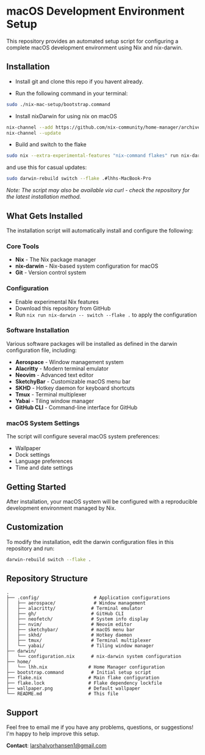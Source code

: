 # macOS Development Environment Setup

This repository provides an automated setup script for configuring a complete macOS development environment using Nix and nix-darwin.

## Installation

- Install git and clone this repo if you havent already.

- Run the following command in your terminal:
```bash
sudo ./nix-mac-setup/bootstrap.command
```

- Install nixDarwin for using nix on macOS
```bash
nix-channel --add https://github.com/nix-community/home-manager/archive/release-23.05.tar.gz home-manager
nix-channel --update
```

- Build and switch to the flake
```bash
sudo nix --extra-experimental-features "nix-command flakes" run nix-darwin -- switch --flake ./nix-mac-setup
```

and use this for casual updates:
```bash
sudo darwin-rebuild switch --flake .#lhhs-MacBook-Pro
```

_Note: The script may also be available via curl - check the repository for the latest installation method._

## What Gets Installed

The installation script will automatically install and configure the following:

### Core Tools

- **Nix** - The Nix package manager
- **nix-darwin** - Nix-based system configuration for macOS
- **Git** - Version control system

### Configuration

- Enable experimental Nix features
- Download this repository from GitHub
- Run `nix run nix-darwin -- switch --flake .` to apply the configuration

### Software Installation

Various software packages will be installed as defined in the darwin configuration file, including:

- **Aerospace** - Window management system
- **Alacritty** - Modern terminal emulator
- **Neovim** - Advanced text editor
- **SketchyBar** - Customizable macOS menu bar
- **SKHD** - Hotkey daemon for keyboard shortcuts
- **Tmux** - Terminal multiplexer
- **Yabai** - Tiling window manager
- **GitHub CLI** - Command-line interface for GitHub

### macOS System Settings

The script will configure several macOS system preferences:

- Wallpaper
- Dock settings
- Language preferences
- Time and date settings

## Getting Started

After installation, your macOS system will be configured with a reproducible development environment managed by Nix.

## Customization

To modify the installation, edit the darwin configuration files in this repository and run:

```bash
darwin-rebuild switch --flake .
```

## Repository Structure

```
.
├── .config/                    # Application configurations
│   ├── aerospace/              # Window management
│   ├── alacritty/             # Terminal emulator
│   ├── gh/                    # GitHub CLI
│   ├── neofetch/              # System info display
│   ├── nvim/                  # Neovim editor
│   ├── sketchybar/            # macOS menu bar
│   ├── skhd/                  # Hotkey daemon
│   ├── tmux/                  # Terminal multiplexer
│   └── yabai/                 # Tiling window manager
├── darwin/
│   └── configuration.nix      # nix-darwin system configuration
├── home/
│   └── lhh.nix               # Home Manager configuration
├── bootstrap.command          # Initial setup script
├── flake.nix                 # Main flake configuration
├── flake.lock                # Flake dependency lockfile
├── wallpaper.png             # Default wallpaper
└── README.md                 # This file
```

## Support

Feel free to email me if you have any problems, questions, or suggestions! I'm happy to help improve this setup.

**Contact**: [larshalvorhansen1@gmail.com](mailto:larshalvorhansen1@gmail.com)
